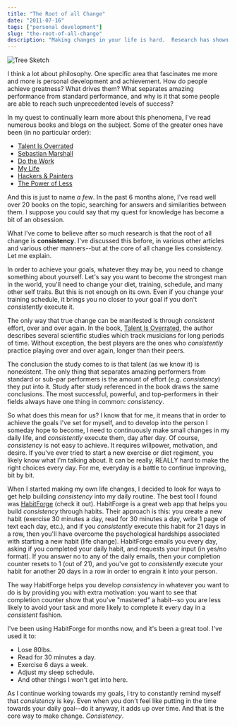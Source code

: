 ```yaml
---
title: "The Root of all Change"
date: "2011-07-16"
tags: ["personal development"]
slug: "the-root-of-all-change"
description: "Making changes in your life is hard.  Research has shown that the best way to build lasting change is to add new habits into your life, and make them second nature."
---
```



![Tree Sketch][]


I think a lot about philosophy.  One specific area that fascinates me more and
more is personal development and achievement.  How do people achieve greatness?
What drives them?  What separates amazing performance from standard
performance, and why is it that some people are able to reach such
unprecedented levels of success?

In my quest to continually learn more about this phenomena, I've read numerous
books and blogs on the subject.  Some of the greater ones have been (in no
particular order):

-   [Talent Is Overrated][]
-   [Sebastian Marshall][]
-   [Do the Work][]
-   [My Life][]
-   [Hackers & Painters][]
-   [The Power of Less][]

And this is just to name *a few*.  In the past 6 months alone, I've read well
over 20 books on the topic, searching for answers and similarities between
them.  I suppose you could say that my quest for knowledge has become a bit of
an obsession.

What I've come to believe after so much research is that the root of all change
is **consistency**.  I've discussed this before, in various other articles and
various other manners--but at the core of all change lies consistency.  Let me
explain.

In order to achieve your goals, whatever they may be, you need to change
something about yourself.  Let's say you want to become the strongest man in
the world, you'll need to change your diet, training, schedule, and many other
self traits.  But this is not enough on its own.  Even if you change your
training schedule, it brings you no closer to your goal if you don't
*consistently* execute it.

The only way that true change can be manifested is through *consistent* effort,
over and over again.  In the book, [Talent Is Overrated][], the author
describes several scientific studies which track musicians for long periods of
time.  Without exception, the best players are the ones who *consistently*
practice playing over and over again, longer than their peers.

The conclusion the study comes to is that talent (as we know it) is
nonexistent.  The only thing that separates amazing performers from standard or
sub-par performers is the amount of effort (e.g. *consistency*) they put into
it.  Study after study referenced in the book draws the same conclusions.  The
most successful, powerful, and top-performers in their fields always have one
thing in common: *consistency*.

So what does this mean for us?  I know that for me, it means that in order to
achieve the goals I've set for myself, and to develop into the person I someday
hope to become, I need to continuously make small changes in my daily life, and
*consistently* execute them, day after day.  Of course, *consistency* is not
easy to achieve.  It requires willpower, motivation, and desire.  If you've
ever tried to start a new exercise or diet regiment, you likely know what I'm
talking about.  It can be really, REALLY hard to make the right choices every
day.  For me, everyday is a battle to continue improving, bit by bit.

When I started making my own life changes, I decided to look for ways to get
help building *consistency* into my daily routine.  The best tool I found was
[HabitForge][] (check it out).  HabitForge is a great web app that helps you
build *consistency* through habits.  Their approach is this: you create a new
habit (exercise 30 minutes a day, read for 30 minutes a day, write 1 page of
text each day, etc.), and if you *consistently* execute this habit for 21 days
in a row, then you'll have overcome the psychological hardships associated with
starting a new habit (life change).  HabitForge emails you every day, asking if
you completed your daily habit, and requests your input (in yes/no format).  If
you answer no to any of the daily emails, then your completion counter resets
to 1 (out of 21), and you've got to *consistently* execute your habit for
another 20 days in a row in order to engrain it into your person.

The way HabitForge helps you develop *consistency* in whatever you want to do
is by providing you with extra motivation: you want to see that completion
counter show that you've "mastered" a habit--so you are less likely to avoid
your task and more likely to complete it every day in a *consistent* fashion.

I've been using HabitForge for months now, and it's been a great tool.  I've
used it to:

-   Lose 80lbs.
-   Read for 30 minutes a day.
-   Exercise 6 days a week.
-   Adjust my sleep schedule.
-   And other things I won't get into here.

As I continue working towards my goals, I try to constantly remind myself that
*consistency* is key.  Even when you don't feel like putting in the time
towards your daily goal--do it anyway, it adds up over time.  And that is the
core way to make change.  *Consistency*.


  [Tree Sketch]: /static/blog/images/2011/tree-sketch.png "Tree Sketch"
  [Talent Is Overrated]: http://www.amazon.com/gp/product/1591842948/ref=as_li_ss_tl?ie=UTF8&camp=1789&creative=390957&creativeASIN=1591842948&linkCode=as2&tag=rdegges-20 "Talent Is Overrated"
  [Sebastian Marshall]: http://www.sebastianmarshall.com/ "Sebastian Marshall"
  [Do the Work]: http://www.amazon.com/gp/product/1936719010/ref=as_li_ss_tl?ie=UTF8&camp=1789&creative=390957&creativeASIN=1936719010&linkCode=as2&tag=rdegges-20 "Do the Work"
  [My Life]: http://www.amazon.com/gp/product/140003003X/ref=as_li_ss_tl?ie=UTF8&camp=1789&creative=390957&creativeASIN=140003003X&linkCode=as2&tag=rdegges-20 "My Life"
  [Hackers & Painters]: http://www.amazon.com/gp/product/1449389554/ref=as_li_ss_tl?ie=UTF8&camp=1789&creative=390957&creativeASIN=1449389554&linkCode=as2&tag=rdegges-20 "Hackers and Painters"
  [The Power of Less]: http://www.amazon.com/gp/product/1401309704/ref=as_li_ss_tl?ie=UTF8&camp=1789&creative=390957&creativeASIN=1401309704&linkCode=as2&tag=rdegges-20 "The Power of Less"
  [HabitForge]: http://habitforge.com/ "HabitForge"
